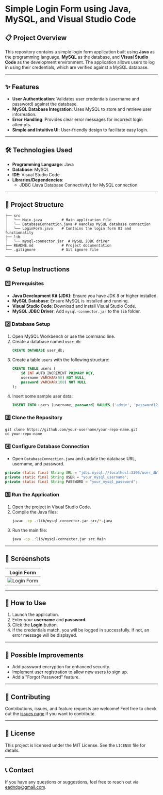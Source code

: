 # Simple Login Form using Java, MySQL, and Visual Studio Code

## 📋 **Project Overview**
This repository contains a simple login form application built using **Java** as the programming language, **MySQL** as the database, and **Visual Studio Code** as the development environment. The application allows users to log in using their credentials, which are verified against a MySQL database.

---

## ✨ **Features**
- **User Authentication**: Validates user credentials (username and password) against the database.
- **MySQL Database Integration**: Uses MySQL to store and retrieve user information.
- **Error Handling**: Provides clear error messages for incorrect login attempts.
- **Simple and Intuitive UI**: User-friendly design to facilitate easy login.

---

## 🛠️ **Technologies Used**
- **Programming Language**: Java
- **Database**: MySQL
- **IDE**: Visual Studio Code
- **Libraries/Dependencies**:
  - JDBC (Java Database Connectivity) for MySQL connection

---

## 📂 **Project Structure**
```
├── src
│   └── Main.java         # Main application file
│   └── DatabaseConnection.java # Handles MySQL database connection
│   └── LoginForm.java    # Contains the login form UI and functionality
├── lib
│   └── mysql-connector.jar  # MySQL JDBC driver
├── README.md             # Project documentation
└── .gitignore            # Git ignore file
```

---

## ⚙️ **Setup Instructions**

### 1️⃣ **Prerequisites**
- **Java Development Kit (JDK)**: Ensure you have JDK 8 or higher installed.
- **MySQL Database**: Ensure MySQL is installed and running.
- **Visual Studio Code**: Download and install Visual Studio Code.
- **MySQL JDBC Driver**: Add `mysql-connector.jar` to the `lib` folder.

### 2️⃣ **Database Setup**
1. Open MySQL Workbench or use the command line.
2. Create a database named `user_db`:
   ```sql
   CREATE DATABASE user_db;
   ```
3. Create a table `users` with the following structure:
   ```sql
   CREATE TABLE users (
       id INT AUTO_INCREMENT PRIMARY KEY,
       username VARCHAR(50) NOT NULL,
       password VARCHAR(100) NOT NULL
   );
   ```
4. Insert some sample user data:
   ```sql
   INSERT INTO users (username, password) VALUES ('admin', 'password123');
   ```

### 3️⃣ **Clone the Repository**
```
git clone https://github.com/your-username/your-repo-name.git
cd your-repo-name
```

### 4️⃣ **Configure Database Connection**
- Open `DatabaseConnection.java` and update the database URL, username, and password.
```java
private static final String URL = "jdbc:mysql://localhost:3306/user_db";
private static final String USER = "your_mysql_username";
private static final String PASSWORD = "your_mysql_password";
```

### 5️⃣ **Run the Application**
1. Open the project in Visual Studio Code.
2. Compile the Java files:
   ```bash
   javac -cp .:lib/mysql-connector.jar src/*.java
   ```
3. Run the main file:
   ```bash
   java -cp .:lib/mysql-connector.jar src.Main
   ```

---

## 📸 **Screenshots**

| **Login Form** |
|-----------------|
| ![Login Form](path/to/screenshot.png) |

---

## 📢 **How to Use**
1. Launch the application.
2. Enter your **username** and **password**.
3. Click the **Login** button.
4. If the credentials match, you will be logged in successfully. If not, an error message will be displayed.

---

## 🔧 **Possible Improvements**
- Add password encryption for enhanced security.
- Implement user registration to allow new users to sign up.
- Add a "Forgot Password" feature.

---

## 📝 **Contributing**
Contributions, issues, and feature requests are welcome! Feel free to check out the [issues page](https://github.com/your-username/your-repo-name/issues) if you want to contribute.

---

## 📜 **License**
This project is licensed under the MIT License. See the `LICENSE` file for details.

---

## 📞 **Contact**
If you have any questions or suggestions, feel free to reach out via [eadndp@gmail.com](mailto:your-email@example.com).

